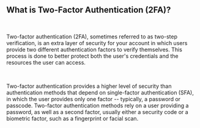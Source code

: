 <!-- 
---
title: FIXME 002
--- 
-->

## **What is Two-Factor Authentication (2FA)?**

<br />

Two-factor authentication (2FA), sometimes referred to as two-step verification, is an extra layer of security for your account in which users provide two different authentication factors to verify themselves. This process is done to better protect both the user's credentials and the resources the user can access. 

<br />

Two-factor authentication provides a higher level of security than authentication methods that depend on single-factor authentication (SFA), in which the user provides only one factor -- typically, a password or passcode. Two-factor authentication methods rely on a user providing a password, as well as a second factor, usually either a security code or a biometric factor, such as a fingerprint or facial scan.
